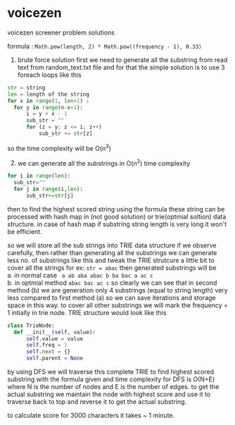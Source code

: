 # voicezen
voicezen screener problem solutions

formula : `Math.pow(length, 2) * Math.pow((frequency - 1), 0.33)`
1. brute force solution
  first we need to generate all the substring from read text from random_text.txt file and for that the simple solution is to use 3 foreach loops like this
 
  ```python
  str = string
  len = length of the string
  for x in range(1, len+1) :
    for y in range(n-x+1): 
        i = y + x - 1
        sub_str = ""
        for (z = y; z <= i; z++) 
            sub_str += str[z]
  ```
  so the time complexity will be O(n<sup>3</sup>) 
  
 2. we can generate all the substrings in O(n<sup>2</sup>) time complexity
  ```python
  for i in range(len):
    sub_str=""
    for j in range(i,len):
        sub_str+=str[j]
  ```
 
 then to find the highest scored string using the formula these string can be processed with hash map in (not good solution) or trie(optmial soltion) data structure.
 in case of hash map if substring string length is very long it won't be efficient. 
 
 so we will store all the sub strings into TRIE data structure
 if we observe carefully, then rather than generating all the substrings we can generate less no. of substrings like this and tweak the TRIE strutcure a little bit to cover all the strings
 for ex: 
  `str = abac`
  then generated substrings will be 
  <br>a. in normal case
  ` 
    a
    ab
    aba
    abac
    b
    ba
    bac
    a
    ac
    c
   `
  <br>b. in optmial method
  `
    abac
    bac
    ac
    c
  `
  so clearly we can see that in second method (b) we are generation only 4 substrings (equal to string length) very less compared to first method (a)
  so we can save iterations and storage space in this way.
  to cover all other substrings we will mark the frequency = 1 intially in trie node. TRIE structure would look like this
  ```python
  class TrieNode:
    def __init__(self, value): 
        self.value = value
        self.freq = 1
        self.next = {}
        self.parent = None
  ```
  
 by using DFS we will traverse this complete TRIE to find highest scored substring with the formula given and time complexity for DFS is O(N+E) where N is the number of nodes and E is the number of edges.
 to get the actual substring we maintain the node with highest score and use it to traverse back to top and reverse it to get the actual substring.
 
 to calculate score for 3000 characters it takes ~ 1 minute.
 
 
